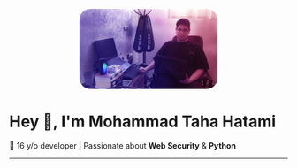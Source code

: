 <p align="center">
  <img src="SRC.png" alt="Profile Image" width="250" style="border-radius: 20px;" />
</p>

# Hey 👋, I'm Mohammad Taha Hatami 

🚀 16 y/o developer | Passionate about **Web Security** & **Python**

---
